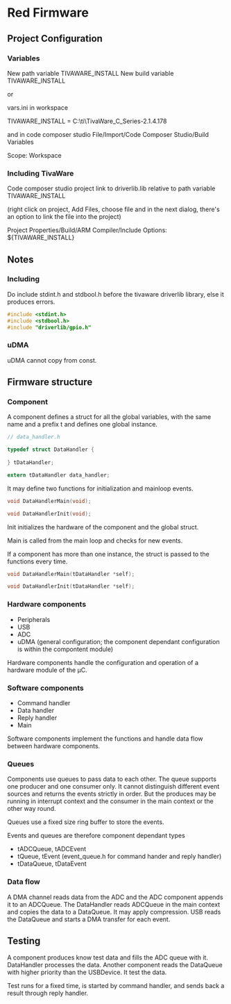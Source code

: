 # Red Firmware

## Project Configuration

### Variables

New path variable TIVAWARE_INSTALL
New build variable TIVAWARE_INSTALL

or

vars.ini in workspace

TIVAWARE_INSTALL = C:\ti\TivaWare_C_Series-2.1.4.178

and in code composer studio File/Import/Code Composer Studio/Build Variables

Scope: Workspace

### Including TivaWare

Code composer studio project link to driverlib.lib relative to path variable TIVAWARE_INSTALL

(right click on project, Add Files, choose file and in the next dialog, there's an option to link the file into the project)

Project Properties/Build/ARM Compiler/Include Options:
${TIVAWARE_INSTALL}

## Notes

### Including

Do include stdint.h and stdbool.h before the tivaware driverlib library, else it produces errors.

```c
#include <stdint.h>
#include <stdbool.h>
#include "driverlib/gpio.h"
```

### uDMA

uDMA cannot copy from const.

## Firmware structure

### Component

A component defines a struct for all the global variables, with the same name and a prefix t and defines one global instance.

```c
// data_handler.h

typedef struct DataHandler {
  
} tDataHandler;

extern tDataHandler data_handler;
```

It may define two functions for initialization and mainloop events.

```c
void DataHandlerMain(void);

void DataHandlerInit(void);
```

Init initializes the hardware of the component and the global struct.

Main is called from the main loop and checks for new events.

If a component has more than one instance, the struct is passed to the functions every time.

```c
void DataHandlerMain(tDataHandler *self);

void DataHandlerInit(tDataHandler *self);
```

### Hardware components

- Peripherals
- USB
- ADC
- uDMA (general configuration; the component dependant configuration is within the compontent module)

Hardware components handle the configuration and operation of a hardware module of the μC.

### Software components

- Command handler
- Data handler
- Reply handler
- Main

Software components implement the functions and handle data flow between hardware components.

### Queues

Components use queues to pass data to each other. The queue supports one producer and one consumer only. It cannot distinguish different event sources and returns the events strictly in order. But the produces may be running in interrupt context and the consumer in the main context or the other way round.

Queues use a fixed size ring buffer to store the events.

Events and queues are therefore component dependant types

* tADCQueue, tADCEvent
* tQueue, tEvent (event_queue.h for command hander and reply handler)
* tDataQueue, tDataEvent

### Data flow

A DMA channel reads data from the ADC and the ADC component appends it to an ADCQueue. The DataHandler reads ADCQueue in the main context and copies the data to a DataQueue. It may apply compression. USB reads the DataQueue and starts a DMA transfer for each event.

## Testing

A component produces know test data and fills the ADC queue with it. DataHandler processes the data. Another component reads the DataQueue with higher priority than the USBDevice. It test the data.

Test runs for a fixed time, is started by command handler, and sends back a result through reply handler.


